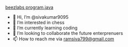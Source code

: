 [beezlabs program.java](https://github.com/sivakumar9095/sivakumar9095/files/8792649/beezlabs.program.txt)
- 👋 Hi, I’m @sivakumar9095
- 👀 I’m interested in chess 
- 🌱 I’m currently learning coding
- 💞️ I’m looking to collaborate the future enterprenuers
- 📫 How to reach me via ramsiva799@gmail.com

<!---
sivakumar9095/sivakumar9095 is a ✨ special ✨ repository because its `README.md` (this file) appears on your GitHub profile.
You can click the Preview link to take a look at your changes.
--->

